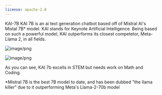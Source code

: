 ```yaml
---
license: apache-2.0
---
```

KAI-7B
KAI 7B is an ai text generation chatbot based off of Mistral AI's Mistal 7B* model. KAI stands for Keynote Artificial Intelligence. Being based on such a powerful model, KAI outperforms its closest competetor, Meta-Llama 2, in all fields.

![image/png](https://cdn-uploads.huggingface.co/production/uploads/6500c7c912c1442d994c36e5/NlD6l1BmU1qPjKpsHqkH2.png)



![image/png](https://cdn-uploads.huggingface.co/production/uploads/6500c7c912c1442d994c36e5/h-VxuQcOH_dy0dwDUiveS.png)

As you can see, KAI 7b excells in STEM but needs work on Math and Coding. 

*Mistral 7B is the best 7B model to date, and has been dubbed "the llama killer" due to it outperforming Meta's Llama-2-70b model
